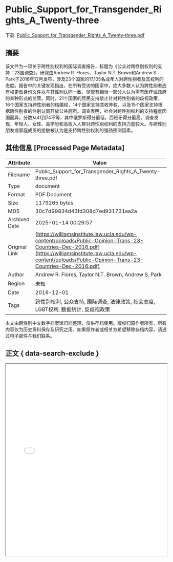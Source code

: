# Public_Support_for_Transgender_Rights_A_Twenty-three

<!-- tcd_download_link -->
下载: [Public_Support_for_Transgender_Rights_A_Twenty-three.pdf](Public_Support_for_Transgender_Rights_A_Twenty-three.pdf)
<!-- tcd_download_link_end -->

## 摘要

<!-- tcd_abstract -->
该文件为一项关于跨性别权利的国际调查报告，标题为《公众对跨性别权利的支持：23国调查》。研究由Andrew R. Flores、Taylor N.T. Brown和Andrew S. Park于2016年12月发布，涉及23个国家的17,105名成年人对跨性别者及其权利的态度。报告中的关键发现指出，在所有受访的国家中，绝大多数人认为跨性别者应有权更改身份文件以与其性别认同一致，尽管有相当一部分人认为需有医疗或政府的某种形式的监管。同时，21个国家的居民支持禁止针对跨性别者的歧视政策，16个国家支持跨性别者的结婚权，14个国家支持其收养权，以及15个国家支持根据跨性别者的性别认同开放公共厕所。调查表明，社会对跨性别权利的支持程度因国而异，分数从41到74不等，其中俄罗斯得分最低，西班牙得分最高。调查发现，年轻人、女性、高学历和高收入人群对跨性别权利的支持力度较大。与跨性别朋友或家庭成员的接触被认为是支持跨性别权利的强劲预测因素。

<!-- tcd_abstract_end -->

## 其他信息 [Processed Page Metadata]

| Attribute       | Value                                  |
|-----------------|----------------------------------------|
| Filename        | Public_Support_for_Transgender_Rights_A_Twenty-three.pdf                             |
| Type            | document                                 |
| Format          | PDF Document                               |
| Size            | 1179265 bytes                           |
| MD5             | 30c7d99834d43fd308d7ed931731aa2a                                  |
| Archived Date   | 2025-01-14 00:29:57                             |
| Original Link   | [https://williamsinstitute.law.ucla.edu/wp-content/uploads/Public-Opinion-Trans-23-Countries-Dec-2016.pdf](https://williamsinstitute.law.ucla.edu/wp-content/uploads/Public-Opinion-Trans-23-Countries-Dec-2016.pdf)                         |
| Author          | Andrew R. Flores, Taylor N.T. Brown, Andrew S. Park                               |
| Region          | 未知                               |
| Date            | 2016-12-01                                 |
| Tags            | 跨性别权利, 公众支持, 国际调查, 法律政策, 社会态度, LGBT权利, 数据统计, 反歧视政策                                 |

本文由跨性别中文数字档案馆归档整理，仅供存档使用。版权归原作者所有，所有内容仅为历史资料保存及研究之用。如果原作者或相关方希望移除存档内容，请通过电子邮件与我们联系。

## 正文 { data-search-exclude }

<!-- tcd_main_text -->
<iframe src="../Public_Support_for_Transgender_Rights_A_Twenty-three.pdf" width="100%" height="600px">
    <p>无法显示PDF，请下载查看。</p>
</iframe>
<!-- tcd_main_text_end -->

